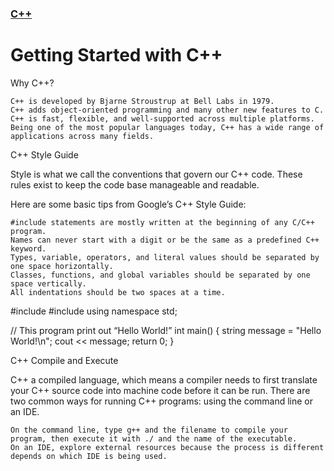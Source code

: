 ### [C++](./README.md)
# Getting Started with C++

Why C++?

    C++ is developed by Bjarne Stroustrup at Bell Labs in 1979.
    C++ adds object-oriented programming and many other new features to C.
    C++ is fast, flexible, and well-supported across multiple platforms.
    Being one of the most popular languages today, C++ has a wide range of applications across many fields.

C++ Style Guide

Style is what we call the conventions that govern our C++ code. These rules exist to keep the code base manageable and readable.

Here are some basic tips from Google’s C++ Style Guide:

    #include statements are mostly written at the beginning of any C/C++ program.
    Names can never start with a digit or be the same as a predefined C++ keyword.
    Types, variable, operators, and literal values should be separated by one space horizontally.
    Classes, functions, and global variables should be separated by one space vertically.
    All indentations should be two spaces at a time.

#include <iostream>
#include <string>
using namespace std;

// This program print out “Hello World!”
int main() {
  string message = "Hello World!\n";
  cout << message;
  return 0;
}

C++ Compile and Execute

C++ a compiled language, which means a compiler needs to first translate your C++ source code into machine code before it can be run. There are two common ways for running C++ programs: using the command line or an IDE.

    On the command line, type g++ and the filename to compile your program, then execute it with ./ and the name of the executable.
    On an IDE, explore external resources because the process is different depends on which IDE is being used.

